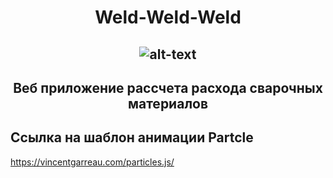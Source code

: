<h1 align="center">Weld-Weld-Weld</h1>
<h2 align="center">

![alt-text](![image](https://github.com/Vaudoux/weld/assets/130421344/63d9c3fd-52f9-4666-845c-bff941c340a3)
)

<h2 align="center">Веб приложение рассчета расхода сварочных материалов</h1>

## Ссылка на шаблон анимации Partcle
https://vincentgarreau.com/particles.js/
